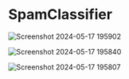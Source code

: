 # SpamClassifier
![Screenshot 2024-05-17 195902](https://github.com/birappankumar/SpamClassifier/assets/99120507/788ec7a5-92f4-4a4b-b6fa-3520b1dac728)

![Screenshot 2024-05-17 195840](https://github.com/birappankumar/SpamClassifier/assets/99120507/1ef3005e-f664-437d-8070-20e296e3b605)

![Screenshot 2024-05-17 195807](https://github.com/birappankumar/SpamClassifier/assets/99120507/af946576-29d9-42d2-aed0-34dbfd175fd0)


